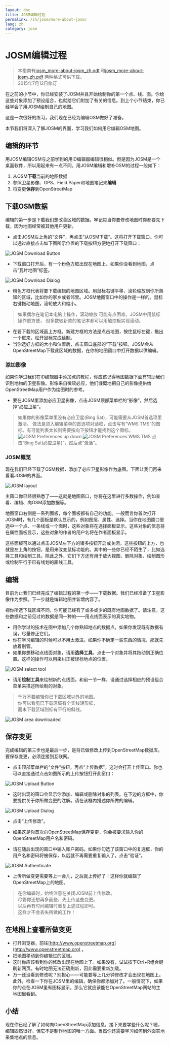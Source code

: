 ```yaml
---
layout: doc
title: JOSM编辑过程
permalink: /zh/josm/more-about-josm/
lang: zh
category: josm
---
```


JOSM编辑过程
========================

> 本指南有[josm_more-about-josm_zh.odt](/files/josm_more-about-josm_zh.odt) 和[josm_more-about-josm_zh.pdf](/files/josm_more-about-josm_zh.pdf) 两种格式可供下载。  
> 2015年7月12日修订  

在之前的小节中，你已经安装了JOSM并且开始绘制你的第一个点、线、面。你给这些对象添加了预设组合，也就给它们附加了有关的信息。到上个小节结束，你已经学会了用JOSM绘制自己的地图。

这是一次很好的练习，我们现在已经为编辑OSM做好了准备。

本节我们将深入了解JOSM的界面，学习我们如何用它编辑OSM地图。

编辑的环节
---------------------
用JOSM编辑OSM与之前学到的用iD编辑器编辑很相似。但是因为JOSM是一个桌面软件，所以用起来有一点不同。用JOSM编辑和增补OSM的过程一般如下：

1. 从OSM**下载**当前的地图数据
2. 参照卫星影像、GPS、Field Paper和地图笔记来**编辑**
3. 将变更**保存**到OpenStreetMap

下载OSM数据
--------------------
编辑的第一步是下载我们想改善区域的数据。牢记每当你要修改地图时你都要先下载，因为地图经常被其他用户更新。

-  点击JOSM左上角的“文件”，再点击“从OSM下载“。这将打开下载窗口。你可以通过直接点击如下图所示位置的下载按钮方便地打开下载窗口：

![JOSM Download Button][]

- 下载窗口打开后，有一个粉色方框出现在地图上。如果你没看到地图，点击”瓦片地图“标签。

![JOSM Download Dialog][]

- 粉色方框代表将要下载编辑的地图区域。用鼠标右键平移、滚轮缩放到你所熟知的区域，比如你的家乡或者邻里。JOSM地图窗口中的操作是一样的。鼠标右键拖动地图，滚轮放大和缩小。

>  如果偶尔在笔记本电脑上操作，滚动缩放
>  可能有点困难。JOSM中用鼠标操作更方便，
>  但多数较新款的笔记本都可以用触控板实现滚动。

-  在要下载的区域画上方框。新建方框的方法是点击地图，按住鼠标左键，拖出一个框来，松开鼠标完成绘制。
- 当你选好方框的大小和位置后，点击窗口底部的“下载”按钮。JOSM会从OpenStreetMap下载此区域的数据，在你的地图窗口中打开数据以供编辑。

### 添加影像
如果你学过我们在iD编辑器中添加点的教程，你应该记得地图数据下面有辅助我们识别地物的卫星影像。影像来自微软必应，他们慷慨地把自己的影像提供给OpenStreetMap用户作为绘图时的参考。

-  要在JOSM里添加必应卫星影像，点击JOSM顶部菜单栏的“影像”，然后选择“必应卫星”。

> 如果你的影像菜单里没有必应卫星(Bing Sat)，可能需要从JOSM首选项里激活。
> 做法是进入编辑菜单的首选项对话框，点击写有“WMS TMS”的图标。有可能列表太长则需要按向下按钮才能找到这个图标。
>  ![JOSM Preferences up down][]
>  ![JOSM Preferences WMS TMS][]
> 点击“Bing Sat(必应卫星)”，然后点“激活”。


### JOSM概览
现在我们已经下载了OSM数据，添加了必应卫星影像作为底图。下面让我们再来看看JOSM的界面。

![JOSM layout][]

主窗口你已经很熟悉了——这就是地图窗口，你将在这里进行多数操作，例如查看、编辑、向OSM添加数据等。

地图窗口右侧是一系列面板，每个面板都有自己的功能。一般而言你首次打开JOSM时，有几个面板是默认显示的，例如图层、属性、选择。当你在地图窗口里选中一个点、一条线或一个面时，这些对象将在选择面板显示。这些对象的信息将在属性面板显示，这些对象的作者的用户名将在作者面板显示。

这些面板可以通过点击JOSM左下方的诸多按钮开启或关闭。这些按钮的上方，也就是左上角的按钮，是用来改变鼠标功能的。其中的一些你已经不陌生了，比如选择工具和绘制工具。除此之外，它们下方还有用于放大视图、删除对象、绘制图形或绘制平行于已有线划的画线工具。


编辑
----
目前为止我们已经完成了编辑过程的第一步——下载数据。我们已经准备了卫星影像作为参照。下一步就是编辑地图并新增内容了。

视你所选下载区域不同，你可能已经有了或多或少的既有地图数据了。请注意，这些数据和之前见过的数据是同一种的——用点线面表示的真实地物。

-  用你学过的技术在图中添加几个你熟知地点的数据点。如果你发现既有数据有误，尽量修正它们。
-  你在学习编辑的时候可以不用太激进。如果你不确定一些东西的情况，那就先放着别管。
-  如果你想移动点线面对象，请用**选择工具**。点击一个对象并将其拖动到正确位置。这样的操作可以用来纠正被误标地点的位置。

![JOSM select tool][]

- 请用**绘制工具**来绘制新的点线面。和前一节一样，请通过选择相应的预设组合菜单来描述所绘制的对象。 

> 千万不要编辑你已下载区域以外的地图。  
> 你可以看见已下载区域有个实线矩形框，  
> 而未下载区域则标有平行的斜线。  

![JOSM area downloaded][]

保存变更
--------------
完成编辑的第三步也是最后一步，是将已做修改上传到OpenStreetMap数据库。要保存变更，必须连接到互联网。

- 点击顶部菜单栏的“文件”按钮，再点“上传数据”。这时会打开上传窗口。你也可以直接通过点击如图所示的上传按钮打开此窗口：

![JOSM Upload Button][]

- 这时出现的窗口会显示你添加、编辑或删除对象的列表。在下边的方框中，你要提供关于你所做变更的注解。请在该框内描述你所做的编辑。

![JOSM Upload Dialog][]

- 点击“上传修改”。

-  如果这是你首次向OpenStreetMap保存变更，你会被要求输入你的OpenStreetMap用户名和密码。
-  请在随后出现的窗口中输入账户密码。如果你勾选了该窗口中的复选框，你的用户名和密码将被保存，以后就不再需要重复输入了。点击“验证”。

![JOSM Authenticate][]

-  上传所做变更需要等上一会儿，之后就上传好了！这样你就编辑了OpenStreetMap上的地图。

> 在你编辑时，始终注意在关闭JOSM前上传修改。  
> 尽管你还想再多画些，先上传这些变更。  
> 以后再有时间编辑时重复上述过程即可。  
> 这样才不会丢失所做的工作！

在地图上查看所做变更
---------------------------
-  打开浏览器，前往[http://www.openstreetmap.org](http://www.openstreetmap.org) 。
- 把地图移动到你编辑过的区域。
- 这时你应该看到你的修改出现在地图上了。如果没有，试试按下Ctrl+R组合键刷新网页。有时地图无法正确刷新，因此需要重新加载。
- 万一还没看到修改呢？别担心——可能要等上几分钟修改才会出现在地图上。此外，检查一下你在JOSM里的编辑，确保你都添加对了。一般情况下，如果你的点在JOSM里有图标显示，那么它就应该能在OpenStreetMap网站的主地图里看到。

小结
-------
现在你已经了解了如何向OpenStreetMap添加信息，接下来要学些什么呢？嗯，编辑固然很好，但它不是制作地图的唯一方面。当然你还需要学习如何到外面实地采集地点的信息。


[JOSM Download Button]: /images/josm/josm_download-button.png
[JOSM Download Dialog]: /images/josm/josm_download-dialog.png
[JOSM Preferences up down]: /images/josm/josm_preferences-up-down.png
[JOSM Preferences WMS TMS]: /images/josm/josm_preferences-wms-tms.png
[JOSM layout]: /images/josm/josm_layout.png
[JOSM select tool]: /images/josm/josm_select-tool.png
[JOSM area downloaded]: /images/josm/josm_area-downloaded.png
[JOSM Upload Button]: /images/josm/josm_upload-button.png
[JOSM Upload Dialog]: /images/josm/josm_upload-dialog.png
[JOSM Authenticate]: /images/josm/josm_authenticate.png
